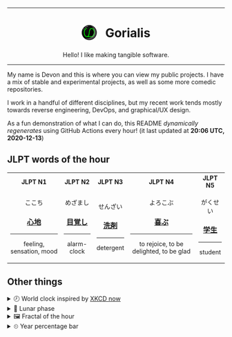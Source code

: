 ***

<h1 align="center">
<sub>
    <img src="readme/resources/avatar.png" height="36">
</sub>
&nbsp;
Gorialis
</h1>
<p align="center">
Hello! I like making tangible software.
</p>

***

My name is Devon and this is where you can view my public projects. I have a mix of stable and experimental projects, as well as some more comedic repositories.

I work in a handful of different disciplines, but my recent work tends mostly towards reverse engineering, DevOps, and graphical/UX design.

As a fun demonstration of what I can do, this README *dynamically regenerates* using GitHub Actions every hour! (it last updated at **20:06 UTC, 2020-12-13**)

<h2>JLPT words of the hour</h2>
<table>
    <tr>
        <th>JLPT N1</th>
        <th>JLPT N2</th>
        <th>JLPT N3</th>
        <th>JLPT N4</th>
        <th>JLPT N5</th>
    </tr>
    <tr>
        <td>
            <p align="center">ここち</p>
            <h3 align="center"><b><a href="https://jisho.org/search/%E5%BF%83%E5%9C%B0">心地</a></b></h3>
            <hr>
            <p align="center">feeling,<wbr> sensation,<wbr> mood</p>
        </td>
        <td>
            <p align="center">めざまし</p>
            <h3 align="center"><b><a href="https://jisho.org/search/%E7%9B%AE%E8%A6%9A%E3%81%97">目覚し</a></b></h3>
            <hr>
            <p align="center">alarm-clock</p>
        </td>
        <td>
            <p align="center">せんざい</p>
            <h3 align="center"><b><a href="https://jisho.org/search/%E6%B4%97%E5%89%A4">洗剤</a></b></h3>
            <hr>
            <p align="center">detergent</p>
        </td>
        <td>
            <p align="center">よろこぶ</p>
            <h3 align="center"><b><a href="https://jisho.org/search/%E5%96%9C%E3%81%B6">喜ぶ</a></b></h3>
            <hr>
            <p align="center">to rejoice,<wbr> to be delighted,<wbr> to be glad</p>
        </td>
        <td>
            <p align="center">がくせい</p>
            <h3 align="center"><b><a href="https://jisho.org/search/%E5%AD%A6%E7%94%9F">学生</a></b></h3>
            <hr>
            <p align="center">student</p>
        </td>
    </tr>
</table>

<h2>Other things</h2>
<details>
<summary>🕗  World clock inspired by <a href="https://xkcd.com/now">XKCD now</a></summary>

> <img src="generated/now.png" width="512">

</details>
<details>
<summary>🌙 Lunar phase</summary>

The moon is approximately 99.20% through its phase ().

</details>
<details>
<summary>&#x1f5bc; Fractal of the hour</summary>

> <img src="generated/fractal.png" width="512">

</details>
<details>
<summary>&#x23f2; Year percentage bar</summary>
<pre><code>2020 [███████████████████▁] 95.04%</code></pre>
</details>
